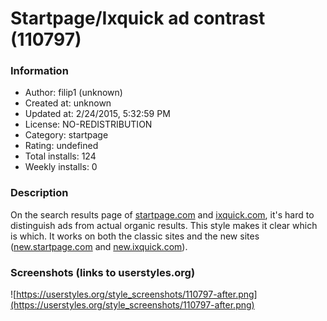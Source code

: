 # Startpage/Ixquick ad contrast (110797)

### Information
- Author: filip1 (unknown)
- Created at: unknown
- Updated at: 2/24/2015, 5:32:59 PM
- License: NO-REDISTRIBUTION
- Category: startpage
- Rating: undefined
- Total installs: 124
- Weekly installs: 0


### Description
On the search results page of <a href="https://startpage.com">startpage.com</a> and <a href="https://ixquick.com">ixquick.com</a>, it's hard to distinguish ads from actual organic results. This style makes it clear which is which. It works on both the classic sites and the new sites (<a href="https://new.startpage.com">new.startpage.com</a> and <a href="https://new.ixquick.com">new.ixquick.com</a>).


### Screenshots (links to userstyles.org)
![https://userstyles.org/style_screenshots/110797-after.png](https://userstyles.org/style_screenshots/110797-after.png)


